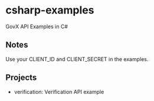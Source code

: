 # csharp-examples

GovX API Examples in C#

## Notes

Use your CLIENT_ID and CLIENT_SECRET in the examples.

## Projects

- verification: Verification API example

